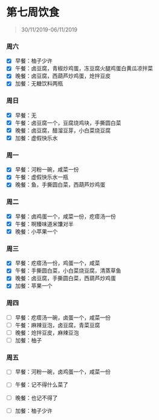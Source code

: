 # 第七周饮食

>30/11/2019-06/11/2019

### 周六

- [x] 早餐：柚子少许
- [x] 午餐：卤豆腐，青椒炒鸡蛋，冻豆腐火腿鸡蛋白黄瓜凉拌菜
- [x] 晚餐：卤豆腐，西葫芦炒鸡蛋，炝拌豆皮
- [x] 加餐：无糖饮料两瓶

### 周日

- [x] 早餐：无
- [x] 午餐：卤豆腐一个，豆腐烧鸡块，手撕圆白菜
- [x] 晚餐：卤豆腐，醋溜豆芽，小白菜烧豆腐
- [x] 加餐：虚假快乐水

### 周一

- [x] 早餐：河粉一碗，咸菜一份
- [x] 午餐：虚假快乐水一瓶
- [x] 晚餐：鱼，手撕圆白菜，西葫芦炒鸡蛋

### 周二

- [x] 早餐：卤鸡蛋一个，咸菜一份，疙瘩汤一份
- [x] 午餐：啊臻味道米馕对半
- [x] 晚餐：小苹果一个

### 周三

- [x] 早餐：疙瘩汤一份，鸡蛋一个，咸菜
- [x] 午餐：手撕圆白菜，小白菜烧豆腐，清蒸草鱼
- [x] 晚餐：卤豆腐，手撕圆白菜，西葫芦炒鸡蛋
- [x] 加餐：苹果一个

### 周四

- [ ] 早餐：疙瘩汤一碗，卤蛋一个，咸菜一份
- [ ] 午餐：麻辣豆泡，卤豆腐，青菜豆腐
- [ ] 晚餐：炝拌豆皮，麻辣豆泡
- [ ] 加餐：柚子

### 周五

- [ ] 早餐：河粉一碗，卤鸡蛋一个，咸菜一份

- [ ] 午餐：记不得什么菜了

- [ ] 晚餐：也记不得了

- [ ] 加餐：柚子少许

  
